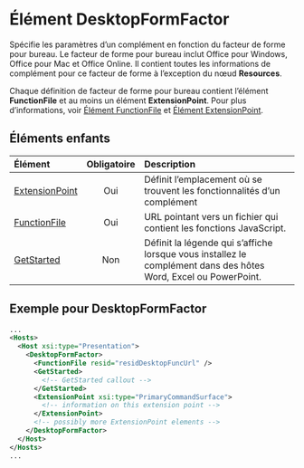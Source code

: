 # <a name="desktopformfactor-element"></a>Élément DesktopFormFactor

Spécifie les paramètres d’un complément en fonction du facteur de forme pour bureau. Le facteur de forme pour bureau inclut Office pour Windows, Office pour Mac et Office Online. Il contient toutes les informations de complément pour ce facteur de forme à l’exception du nœud **Resources**.

Chaque définition de facteur de forme pour bureau contient l’élément **FunctionFile** et au moins un élément **ExtensionPoint**. Pour plus d’informations, voir [Élément FunctionFile](./functionfile.md) et [Élément ExtensionPoint](./extensionpoint.md). 

## <a name="child-elements"></a>Éléments enfants

| Élément                               | Obligatoire | Description  |
|:--------------------------------------|:--------:|:-------------|
| [ExtensionPoint](./extensionpoint.md) | Oui      | Définit l’emplacement où se trouvent les fonctionnalités d’un complément |
| [FunctionFile](./functionfile.md)     | Oui      | URL pointant vers un fichier qui contient les fonctions JavaScript.|
| [GetStarted](./getstarted.md)         | Non       | Définit la légende qui s’affiche lorsque vous installez le complément dans des hôtes Word, Excel ou PowerPoint. |

## <a name="desktopformfactor-example"></a>Exemple pour DesktopFormFactor

```xml
...
<Hosts>
  <Host xsi:type="Presentation">
    <DesktopFormFactor>
      <FunctionFile resid="residDesktopFuncUrl" />
      <GetStarted>
        <!-- GetStarted callout -->
      </GetStarted>
      <ExtensionPoint xsi:type="PrimaryCommandSurface">
        <!-- information on this extension point -->
      </ExtensionPoint> 
      <!-- possibly more ExtensionPoint elements -->
    </DesktopFormFactor>
  </Host>
</Hosts>
...
```

